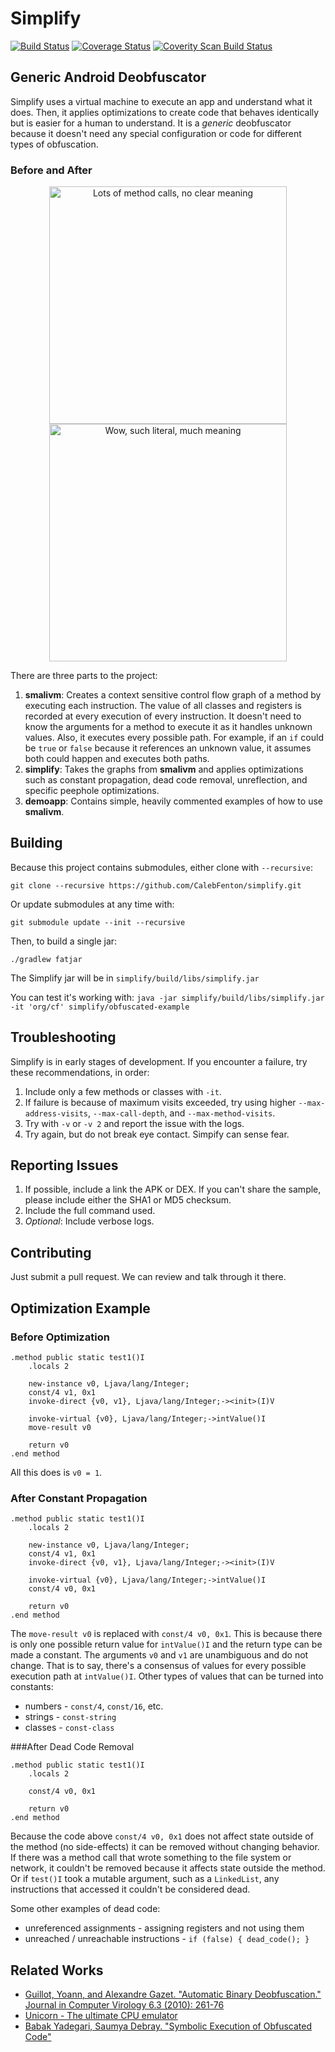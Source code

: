Simplify
========

[![Build Status](https://travis-ci.org/CalebFenton/simplify.svg?branch=master)](https://travis-ci.org/CalebFenton/simplify) [![Coverage Status](https://img.shields.io/coveralls/CalebFenton/simplify.svg)](https://coveralls.io/r/CalebFenton/simplify) [![Coverity Scan Build Status](https://img.shields.io/coverity/scan/7022.svg)](https://scan.coverity.com/projects/calebfenton-simplify)

Generic Android Deobfuscator
----------------------------

Simplify uses a virtual machine to execute an app and understand what it does. Then, it applies optimizations to create code that behaves identically but is easier for a human to understand. It is a _generic_ deobfuscator because it doesn't need any special configuration or code for different types of obfuscation.

### Before and After

<section>
<p align="center">
<img src="https://cloud.githubusercontent.com/assets/1356658/5331911/1e790c86-7df4-11e4-91e7-aba1d2c63b98.png" alt="Lots of method calls, no clear meaning" height="380px" align="center" />
<img src="https://cloud.githubusercontent.com/assets/1356658/5331912/1ecc6d7c-7df4-11e4-9572-bc3d41303842.png" alt="Wow, such literal, much meaning" height="380px" align="center" />
</p>
</section>

There are three parts to the project:

1. **smalivm**: Creates a context sensitive control flow graph of a method by executing each instruction. The value of all classes and registers is recorded at every execution of every instruction. It doesn't need to know the arguments for a method to execute it as it handles unknown values. Also, it executes every possible path. For example, if an `if` could be `true` or `false` because it references an unknown value, it assumes both could happen and executes both paths.
2. **simplify**: Takes the graphs from **smalivm** and applies optimizations such as constant propagation, dead code removal, unreflection, and  specific peephole optimizations.
3. **demoapp**: Contains simple, heavily commented examples of how to use **smalivm**.


Building
--------

Because this project contains submodules, either clone with `--recursive`:

`git clone --recursive https://github.com/CalebFenton/simplify.git`

Or update submodules at any time with:

`git submodule update --init --recursive`

Then, to build a single jar:

`./gradlew fatjar`

The Simplify jar will be in `simplify/build/libs/simplify.jar`

You can test it's working with: `java -jar simplify/build/libs/simplify.jar -it 'org/cf' simplify/obfuscated-example`

Troubleshooting
---------------

Simplify is in early stages of development. If you encounter a failure, try these recommendations, in order:

1. Include only a few methods or classes with `-it`.
2. If failure is because of maximum visits exceeded, try using higher `--max-address-visits`, `--max-call-depth`, and `--max-method-visits`.
3. Try with `-v` or `-v 2` and report the issue with the logs.
4. Try again, but do not break eye contact. Simpify can sense fear.

Reporting Issues
----------------

1. If possible, include a link the APK or DEX. If you can't share the sample, please include either the SHA1 or MD5 checksum.
2. Include the full command used.
3. *Optional*: Include verbose logs.

Contributing
------------
Just submit a pull request. We can review and talk through it there.

Optimization Example
--------------------
### Before Optimization
```smali
.method public static test1()I
    .locals 2

    new-instance v0, Ljava/lang/Integer;
    const/4 v1, 0x1
    invoke-direct {v0, v1}, Ljava/lang/Integer;-><init>(I)V

    invoke-virtual {v0}, Ljava/lang/Integer;->intValue()I
    move-result v0

    return v0
.end method
```

All this does is `v0 = 1`.

### After Constant Propagation
```smali
.method public static test1()I
    .locals 2

    new-instance v0, Ljava/lang/Integer;
    const/4 v1, 0x1
    invoke-direct {v0, v1}, Ljava/lang/Integer;-><init>(I)V

    invoke-virtual {v0}, Ljava/lang/Integer;->intValue()I
    const/4 v0, 0x1

    return v0
.end method
```

The `move-result v0` is replaced with `const/4 v0, 0x1`. This is because there is only one possible return value for `intValue()I` and the return type can be made a constant. The arguments `v0` and `v1` are unambiguous and do not change. That is to say, there's a consensus of values for every possible execution path at `intValue()I`. Other types of values that can be turned into constants:

* numbers - `const/4`, `const/16`, etc.
* strings - `const-string`
* classes - `const-class`

###After Dead Code Removal
```smali
.method public static test1()I
    .locals 2

    const/4 v0, 0x1

    return v0
.end method
```

Because the code above `const/4 v0, 0x1` does not affect state outside of the method (no side-effects) it can be removed without changing behavior. If there was a method call that wrote something to the file system or network, it couldn't be removed because it affects state outside the method. Or if `test()I` took a mutable argument, such as a `LinkedList`, any instructions that accessed it couldn't be considered dead.

Some other examples of dead code:

* unreferenced assignments - assigning registers and not using them
* unreached / unreachable instructions - `if (false) { dead_code(); }`


Related Works
-------------

* [Guillot, Yoann, and Alexandre Gazet. "Automatic Binary Deobfuscation." Journal in Computer Virology 6.3 (2010): 261-76](http://metasm.cr0.org/docs/sstic09-metasm-jcv.pdf)
* [Unicorn - The ultimate CPU emulator](http://www.unicorn-engine.org/)
* [Babak Yadegari, Saumya Debray. "Symbolic Execution of Obfuscated Code"](https://www.cs.arizona.edu/people/debray/Publications/ccs2015-symbolic.pdf)
